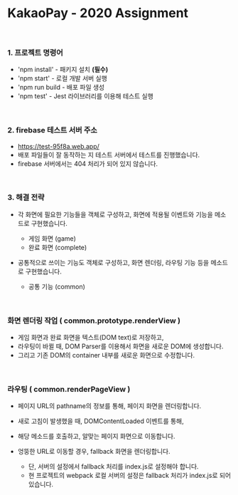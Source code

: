 
# KakaoPay - 2020 Assignment


<br/>

### 1. 프로젝트 명령어
- 'npm install' - 패키지 설치 **(필수)**
- 'npm start' - 로컬 개발 서버 실행
- 'npm run build - 배포 파일 생성
- 'npm test' - Jest 라이브러리를 이용해 테스트 실행

<br/>

### 2. firebase 테스트 서버 주소
- https://test-95f8a.web.app/
- 배포 파일들이 잘 동작하는 지 테스트 서버에서 테스트를 진행했습니다.
- firebase 서버에서는 404 처리가 되어 있지 않습니다.


<br/>

### 3. 해결 전략
- 각 화면에 필요한 기능들을 객체로 구성하고, 
화면에 적용될 이벤트와 기능을 메소드로 구현했습니다. <br>

 	- 게임 화면 (game)
  	- 완료 화면 (complete) <br>
- 공통적으로 쓰이는 기능도 객체로 구성하고,
화면 렌더링, 라우팅 기능 등을 메소드로 구현했습니다. <br>
	
	- 공통 기능 (common) 

<br>

### **화면 렌더링 작업 ( common.prototype.renderView )**
- 게임 화면과 완료 화면을 텍스트(DOM text)로 저장하고,
- 라우팅이 바뀔 때, DOM Parser를 이용해서 화면을 새로운 DOM에 생성합니다. <br>
- 그리고 기존 DOM의 container 내부를 새로운 화면으로 수정합니다.


<br>

### **라우팅 ( common.renderPageView )**
- 페이지 URL의 pathname의 정보를 통해, 페이지 화면을 렌더링합니다.
- 새로 고침이 발생했을 때, DOMContentLoaded 이벤트를 통해, 
- 해당 메소드를 호출하고, 알맞는 페이지 화면으로 이동합니다. <br>
- 엉뚱한 URL로 이동할 경우, fallback 화면을 렌더링합니다. <br>

	- 단, 서버의 설정에서 fallback 처리를 index.js로 설정해야 합니다.
	- 현 프로젝트의 webpack 로컬 서버의 설정은 fallback 처리가 index.js로 되어 있습니다.
	
